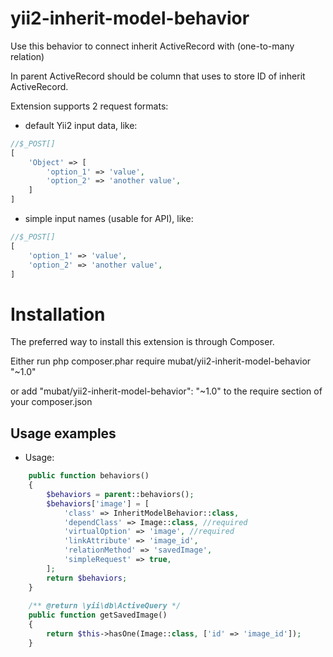 # yii2-inherit-model-behavior
Use this behavior to connect inherit ActiveRecord with (one-to-many relation)

In parent ActiveRecord should be column that uses to store ID of inherit ActiveRecord.

Extension supports 2 request formats:
    
* default Yii2 input data, like:
```php
//$_POST[]
[
    'Object' => [
        'option_1' => 'value',
        'option_2' => 'another value',
    ]
]
```
* simple input names (usable for API), like:
```php
//$_POST[]
[
    'option_1' => 'value',
    'option_2' => 'another value',
]
```

# Installation


The preferred way to install this extension is through Composer.

Either run php composer.phar require mubat/yii2-inherit-model-behavior "~1.0"

or add "mubat/yii2-inherit-model-behavior": "~1.0" to the require section of your composer.json


## Usage examples
* Usage:
```php
    public function behaviors()
    {
        $behaviors = parent::behaviors();
        $behaviors['image'] = [
            'class' => InheritModelBehavior::class,
            'dependClass' => Image::class, //required
            'virtualOption' => 'image', //required
            'linkAttribute' => 'image_id',
            'relationMethod' => 'savedImage',
            'simpleRequest' => true,
        ];
        return $behaviors;
    }
    
    /** @return \yii\db\ActiveQuery */
    public function getSavedImage()
    {
        return $this->hasOne(Image::class, ['id' => 'image_id']);
    }
```

